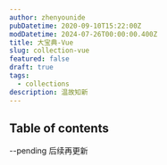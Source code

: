 ```yaml
---
author: zhenyounide
pubDatetime: 2020-09-10T15:22:00Z
modDatetime: 2024-07-26T00:00:00.400Z
title: 大宝典-Vue
slug: collection-vue
featured: false
draft: true
tags:
  - collections
description: 温故知新
---
```


## Table of contents

--pending 后续再更新
